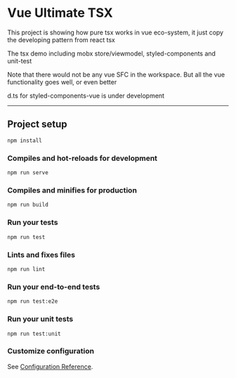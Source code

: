 # Vue Ultimate TSX

This project is showing how pure tsx works in vue eco-system, it just copy the developing pattern from react tsx

The tsx demo including mobx store/viewmodel, styled-components and unit-test

Note that there would not be any vue SFC in the workspace. But all the vue functionality goes well, or even better

d.ts for styled-components-vue is under development

------

## Project setup
```
npm install
```

### Compiles and hot-reloads for development
```
npm run serve
```

### Compiles and minifies for production
```
npm run build
```

### Run your tests
```
npm run test
```

### Lints and fixes files
```
npm run lint
```

### Run your end-to-end tests
```
npm run test:e2e
```

### Run your unit tests
```
npm run test:unit
```

### Customize configuration
See [Configuration Reference](https://cli.vuejs.org/config/).
